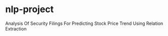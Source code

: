 # nlp-project
Analysis Of Security Filings For Predicting Stock Price Trend Using Relation Extraction
